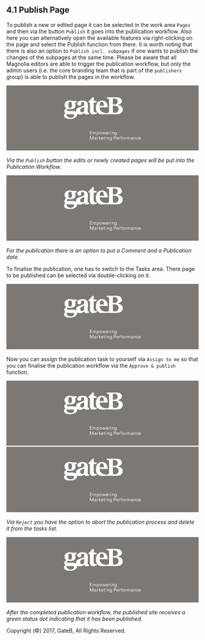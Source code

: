 ## 4.1 Publish Page

To publish a new or edited page it can be selected in the work area `Pages` and then via the button `Publish` it goes into the publication workflow. Also here you can alternatively open the available features via right-clicking on the page and select the Publish function from there. It is worth noting that there is also an option to `Publish incl. subpages` if one wants to publish the changes of the subpages at the same time.
Please be aware that all Magnolia editors are able to trigger the publication workflow, but only the admin users (i.e. the core branding team that is part of the `publishers` group) is able to publish the pages in the workflow.

![alt text](../reference/dummy.png "this is a placeholder")

*Via the `Publish` button the edits or newly created pages will be put into the Publication Workflow.*

![alt text](../reference/dummy.png "this is a placeholder")

*For the publication there is an option to put a Comment and a Publication date.*

To finalise the publication, one has to switch to the Tasks area. There page to be published can be selected via double-clicking on it.

![alt text](../reference/dummy.png "this is a placeholder")

Now you can assign the publication task to yourself via `Assign to me` so that you can finalise the publication workflow via the `Approve & publish` function.

![alt text](../reference/dummy.png "this is a placeholder")
![alt text](../reference/dummy.png "this is a placeholder")

*Via `Reject` you have the option to abort the publication process and delete it from the tasks list.*

![alt text](../reference/dummy.png "this is a placeholder")

*After the completed publication workflow, the published site receives a green status dot indicating that it has been published.*



Copyright (©) 2017, GateB, All Rights Reserved.
